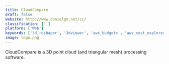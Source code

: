 ```yaml
---
title: CloudCompare
draft: false 
website: http://www.danielgm.net/cc/
classification: ['']
platform: ['Web']
keywords: ['3d_reshaper', '3dviewer', 'aws_budgets', 'aws_cost_explorer', 'agisoft_photoscan', 'autodesk_recap', 'cloudforecast', 'cloudhealth', 'gorillastack', 'ibm_spectrum_symphony', 'nutanix_beam', 'openscad', 'parkmycloud', 'site24x7', 'turbonomic']
image: logo.png
---
```

CloudCompare is a 3D point cloud (and triangular mesh) processing software.